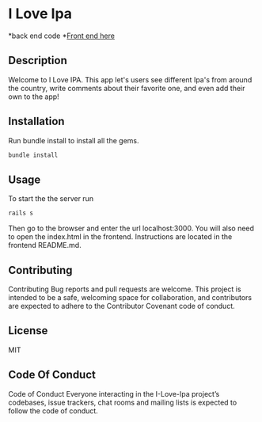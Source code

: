 
# I Love Ipa 
*back end code 
*[Front end here](https://github.com/kurwitz3/Js-Project-Frontend)

## Description

Welcome to I Love IPA. This app let's users see different Ipa's from around the country,
write comments about their favorite one, and even add their own to the app!

## Installation 

Run bundle install to install all the gems.

```bash
bundle install
```

## Usage 

To start the the server run 

```bash 
rails s
```
Then go to the browser and enter the url localhost:3000. You will also need to open the index.html in the frontend.
Instructions are located in the frontend README.md.
## Contributing

Contributing Bug reports and pull requests are welcome. This project is intended to be a safe, welcoming space for collaboration, and contributors are expected to adhere to the Contributor Covenant code of conduct.

## License 

 MIT 

 ## Code Of Conduct

Code of Conduct Everyone interacting in the I-Love-Ipa project’s codebases, issue trackers, chat rooms and mailing lists is expected to follow the code of conduct.



